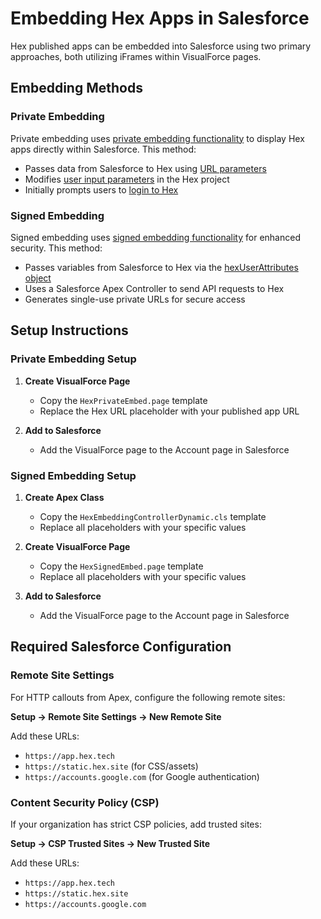 # Embedding Hex Apps in Salesforce

Hex published apps can be embedded into Salesforce using two primary approaches, both utilizing iFrames within VisualForce pages.

## Embedding Methods

### Private Embedding
Private embedding uses [private embedding functionality](https://learn.hex.tech/docs/share-insights/embedding/public-and-private-embedding#private-embedding) to display Hex apps directly within Salesforce. This method:

- Passes data from Salesforce to Hex using [URL parameters](https://learn.hex.tech/docs/share-insights/apps/publish-and-share-apps#manually-specify-input-parameter-values-as-url-parameters)
- Modifies [user input parameters](https://learn.hex.tech/docs/explore-data/cells/input-cells/input-cells-introduction#add-an-input-cell) in the Hex project
- Initially prompts users to [login to Hex](https://learn.hex.tech/docs/administration/sso)

### Signed Embedding
Signed embedding uses [signed embedding functionality](https://learn.hex.tech/docs/share-insights/embedding/signed-embedding) for enhanced security. This method:

- Passes variables from Salesforce to Hex via the [hexUserAttributes object](https://learn.hex.tech/docs/api/api-reference#operation/CreatePresignedUrl)
- Uses a Salesforce Apex Controller to send API requests to Hex
- Generates single-use private URLs for secure access

## Setup Instructions

### Private Embedding Setup

1. **Create VisualForce Page**
   - Copy the `HexPrivateEmbed.page` template
   - Replace the Hex URL placeholder with your published app URL

2. **Add to Salesforce**
   - Add the VisualForce page to the Account page in Salesforce

### Signed Embedding Setup

1. **Create Apex Class**
   - Copy the `HexEmbeddingControllerDynamic.cls` template
   - Replace all placeholders with your specific values

2. **Create VisualForce Page**
   - Copy the `HexSignedEmbed.page` template
   - Replace all placeholders with your specific values

3. **Add to Salesforce**
   - Add the VisualForce page to the Account page in Salesforce

## Required Salesforce Configuration

### Remote Site Settings
For HTTP callouts from Apex, configure the following remote sites:

**Setup → Remote Site Settings → New Remote Site**

Add these URLs:
- `https://app.hex.tech`
- `https://static.hex.site` (for CSS/assets)
- `https://accounts.google.com` (for Google authentication)

### Content Security Policy (CSP)
If your organization has strict CSP policies, add trusted sites:

**Setup → CSP Trusted Sites → New Trusted Site**

Add these URLs:
- `https://app.hex.tech`
- `https://static.hex.site`
- `https://accounts.google.com`

